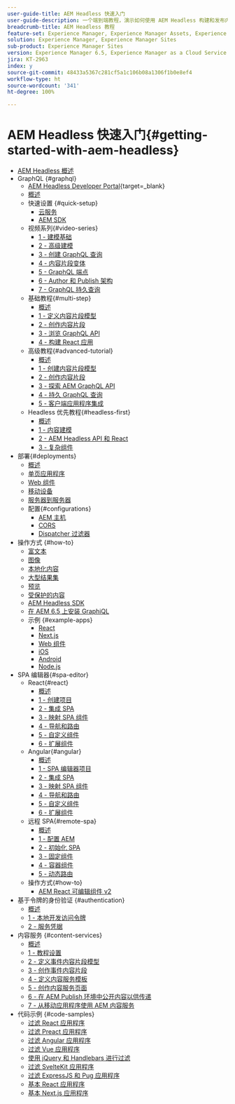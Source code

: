 ```yaml
---
user-guide-title: AEM Headless 快速入门
user-guide-description: 一个端到端教程，演示如何使用 AEM Headless 构建和发布内容。
breadcrumb-title: AEM Headless 教程
feature-set: Experience Manager, Experience Manager Assets, Experience Manager Sites
solution: Experience Manager, Experience Manager Sites
sub-product: Experience Manager Sites
version: Experience Manager 6.5, Experience Manager as a Cloud Service
jira: KT-2963
index: y
source-git-commit: 48433a5367c281cf5a1c106b08a1306f1b0e8ef4
workflow-type: ht
source-wordcount: '341'
ht-degree: 100%

---
```



# AEM Headless 快速入门{#getting-started-with-aem-headless}

+ [AEM Headless 概述](./overview.md)
+ GraphQL {#graphql}
   + [AEM Headless Developer Portal](https://experienceleague.adobe.com/landing/experience-manager/headless/developer.html?lang=zh-Hans){target=_blank}
   + [概述](./graphql/overview.md)
   + 快速设置 {#quick-setup}
      + [云服务](./graphql/quick-setup/cloud-service.md)
      + [AEM SDK](./graphql/quick-setup/local-sdk.md)
   + 视频系列{#video-series}
      + [1 - 建模基础](./graphql/video-series/modeling-basics.md)
      + [2 - 高级建模](./graphql/video-series/advanced-modeling.md)
      + [3 - 创建 GraphQL 查询](./graphql/video-series/creating-graphql-queries.md)
      + [4 - 内容片段变体](./graphql/video-series/content-fragment-variations.md)
      + [5 - GraphQL 端点](./graphql/video-series/graphql-endpoints.md)
      + [6 - Author 和 Publish 架构](./graphql/video-series/author-publish-architecture.md)
      + [7 - GraphQL 持久查询](./graphql/video-series/graphql-persisted-queries.md)
   + 基础教程{#multi-step}
      + [概述](./graphql/multi-step/overview.md)
      + [1 - 定义内容片段模型](./graphql/multi-step/content-fragment-models.md)
      + [2 - 创作内容片段](./graphql/multi-step/author-content-fragments.md)
      + [3 - 浏览 GraphQL API](./graphql/multi-step/explore-graphql-api.md)
      + [4 - 构建 React 应用](./graphql/multi-step/graphql-and-react-app.md)
   + 高级教程{#advanced-tutorial}
      + [概述](/help/headless-tutorial/graphql/advanced-graphql/overview.md)
      + [1 - 创建内容片段模型](/help/headless-tutorial/graphql/advanced-graphql/create-content-fragment-models.md)
      + [2 - 创作内容片段](/help/headless-tutorial/graphql/advanced-graphql/author-content-fragments.md)
      + [3 - 探索 AEM GraphQL API](/help/headless-tutorial/graphql/advanced-graphql/explore-graphql-api.md)
      + [4 - 持久 GraphQL 查询](/help/headless-tutorial/graphql/advanced-graphql/graphql-persisted-queries.md)
      + [5 - 客户端应用程序集成](/help/headless-tutorial/graphql/advanced-graphql/client-application-integration.md)
   + Headless 优先教程{#headless-first}
      + [概述](./graphql/headless-first-tutorial/overview.md)
      + [1 - 内容建模](./graphql/headless-first-tutorial/1-content-modeling.md)
      + [2 - AEM Headless API 和 React](./graphql/headless-first-tutorial/2-aem-headless-apis-and-react.md)
      + [3 - 复杂组件](./graphql/headless-first-tutorial/3-complex-components.md)
+ 部署{#deployments}
   + [概述](./graphql/deployment/overview.md)
   + [单页应用程序](./graphql/deployment/spa.md)
   + [Web 组件](./graphql/deployment/web-component.md)
   + [移动设备](./graphql/deployment/mobile.md)
   + [服务器到服务器](./graphql/deployment/server-to-server.md)
   + 配置{#configurations}
      + [AEM 主机](./graphql/deployment/configurations/aem-hosts.md)
      + [CORS](./graphql/deployment/configurations/cors.md)
      + [Dispatcher 过滤器](./graphql/deployment/configurations/dispatcher-filters.md)
+ 操作方式 {#how-to}
   + [富文本](./graphql/how-to/rich-text.md)
   + [图像](./graphql/how-to/images.md)
   + [本地化内容](./graphql/how-to/localized-content.md)
   + [大型结果集](./graphql/how-to/large-result-sets.md)
   + [预览](./graphql/how-to/preview.md)
   + [受保护的内容](./graphql/how-to/protected-content.md)
   + [AEM Headless SDK](./graphql/how-to/aem-headless-sdk.md)
   + [在 AEM 6.5 上安装 GraphiQL](./graphql/how-to/install-graphiql-aem-6-5.md)
   + 示例 {#example-apps}
      + [React](./graphql/example-apps/react-app.md)
      + [Next.js](./graphql/example-apps/next-js.md)
      + [Web 组件](./graphql/example-apps/web-component.md)
      + [iOS](./graphql/example-apps/ios-swiftui-app.md)
      + [Android](./graphql/example-apps/android-app.md)
      + [Node.js](./graphql/example-apps/server-to-server-app.md)
+ SPA 编辑器{#spa-editor}
   + React{#react}
      + [概述](./spa-editor/react/overview.md)
      + [1 - 创建项目](./spa-editor/react/create-project.md)
      + [2 - 集成 SPA](./spa-editor/react/integrate-spa.md)
      + [3 - 映射 SPA 组件](./spa-editor/react/map-components.md)
      + [4 - 导航和路由](./spa-editor/react/navigation-routing.md)
      + [5 - 自定义组件](./spa-editor/react/custom-component.md)
      + [6 - 扩展组件](./spa-editor/react/extend-component.md)
   + Angular{#angular}
      + [概述](./spa-editor/angular/overview.md)
      + [1 - SPA 编辑器项目](./spa-editor/angular/create-project.md)
      + [2 - 集成 SPA](./spa-editor/angular/integrate-spa.md)
      + [3 - 映射 SPA 组件](./spa-editor/angular/map-components.md)
      + [4 - 导航和路由](./spa-editor/angular/navigation-routing.md)
      + [5 - 自定义组件](./spa-editor/angular/custom-component.md)
      + [6 - 扩展组件](./spa-editor/angular/extend-component.md)
   + 远程 SPA{#remote-spa}
      + [概述](./spa-editor/remote-spa/overview.md)
      + [1 - 配置 AEM](./spa-editor/remote-spa/aem-configure.md)
      + [2 - 初始化 SPA](./spa-editor/remote-spa/spa-bootstrap.md)
      + [3 - 固定组件](./spa-editor/remote-spa/spa-fixed-component.md)
      + [4 - 容器组件](./spa-editor/remote-spa/spa-container-component.md)
      + [5 - 动态路由](./spa-editor/remote-spa/spa-dynamic-routes.md)
   + 操作方式{#how-to}
      + [AEM React 可编辑组件 v2](./spa-editor/how-to/react-core-components-v2.md)
+ 基于令牌的身份验证 {#authentication}
   + [概述](./authentication/overview.md)
   + [1 - 本地开发访问令牌](./authentication/local-development-access-token.md)
   + [2 - 服务凭据](./authentication/service-credentials.md)
+ 内容服务 {#content-services}
   + [概述](./content-services/overview.md)
   + [1 - 教程设置](./content-services/chapter-1.md)
   + [2 - 定义事件内容片段模型](./content-services/chapter-2.md)
   + [3 - 创作事件内容片段](./content-services/chapter-3.md)
   + [4 - 定义内容服务模板](./content-services/chapter-4.md)
   + [5 - 创作内容服务页面](./content-services/chapter-5.md)
   + [6 - 在 AEM Publish 环境中公开内容以供传递](./content-services/chapter-6.md)
   + [7 - 从移动应用程序使用 AEM 内容服务](./content-services/chapter-7.md)
+ 代码示例 {#code-samples}
   + [过滤 React 应用程序](./graphql/code-samples/filtering-react-app.md)
   + [过滤 Preact 应用程序](./graphql/code-samples/filtering-preact-app.md)
   + [过滤 Angular 应用程序](./graphql/code-samples/filtering-angular-app.md)
   + [过滤 Vue 应用程序](./graphql/code-samples/filtering-vue-app.md)
   + [使用 jQuery 和 Handlebars 进行过滤](./graphql/code-samples/filtering-jquery-handlebars.md)
   + [过滤 SvelteKit 应用程序](./graphql/code-samples/filtering-sveltekit-app.md)
   + [过滤 ExpressJS 和 Pug 应用程序](./graphql/code-samples/filtering-express-pug-app.md)
   + [基本 React 应用程序](./graphql/code-samples/basic-react-app.md)
   + [基本 Next.js 应用程序](./graphql/code-samples/basic-nextjs-app.md)

